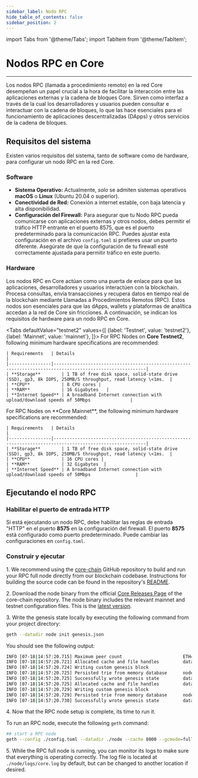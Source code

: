 ```yaml
---
sidebar_label: Nodo RPC
hide_table_of_contents: false
sidebar_position: 2
---
```


import Tabs from '@theme/Tabs';
import TabItem from '@theme/TabItem';

# Nodos RPC en Core

---

Los nodos RPC (llamada a procedimiento remoto) en la red Core desempeñan un papel crucial a la hora de facilitar la interacción entre las aplicaciones externas y la cadena de bloques Core. Sirven como interfaz a través de la cual los desarrolladores y usuarios pueden consultar e interactuar con la cadena de bloques, lo que las hace esenciales para el funcionamiento de aplicaciones descentralizadas (DApps) y otros servicios de la cadena de bloques.

## Requisitos del sistema

Existen varios requisitos del sistema, tanto de software como de hardware, para configurar un nodo RPC en la red Core.

### Software

- **Sistema Operativo:** Actualmente, _solo_ se admiten sistemas operativos **macOS** o **Linux** (Ubuntu 20.04 o superior).
- **Conectividad de Red:** Conexión a internet estable, con baja latencia y alta disponibilidad.
- **Configuración del Firewall:** Para asegurar que tu Nodo RPC pueda comunicarse con aplicaciones externas y otros nodos, debes permitir el tráfico HTTP entrante en el puerto 8575, que es el puerto predeterminado para la comunicación RPC. Puedes ajustar esta configuración en el archivo `config.toml` si prefieres usar un puerto diferente. Asegúrate de que la configuración de tu firewall esté correctamente ajustada para permitir tráfico en este puerto.

### Hardware

Los nodos RPC en Core actúan como una puerta de enlace para que las aplicaciones, desarrolladores y usuarios interactúen con la blockchain. Procesa consultas, envía transacciones y recupera datos en tiempo real de la blockchain mediante Llamadas a Procedimientos Remotos (RPC). Estos nodos son esenciales para que las dApps, wallets y plataformas de analítica accedan a la red de Core sin fricciones. A continuación, se indican los requisitos de hardware para un nodo RPC en Core.


<Tabs
  defaultValue="testnet2"
  values={[
    {label: 'Testnet', value: 'testnet2'},
    {label: 'Mainnet', value: 'mainnet'},
  ]}>
  <TabItem value="testnet2">
    For RPC Nodes on **Core Testnet2**, following minimum hardware specifications are recommended:


    | Requirements   | Details                                                                                                 |  
    |----------------|---------------------------------------------------------------------------------------------------------|
    | **Storage**        | 1 TB of free disk space, solid-state drive (SSD), gp3, 8k IOPS, 250MB/S throughput, read latency \<1ms.  |
    | **CPU**            | 8 CPU cores |
    | **RAM**            | 16 Gigabytes   |
    | **Internet Speed** | A broadband Internet connection with upload/download speeds of 50Mbps               |
  </TabItem>

  <TabItem value="mainnet">
    For RPC Nodes on **Core Mainnet**, the following minimum hardware specifications are recommended:

    | Requirements   | Details                                                                                                 |  
    |----------------|---------------------------------------------------------------------------------------------------------|
    | **Storage**        | 1 TB of free disk space, solid-state drive (SSD), gp3, 8k IOPS, 250MB/S throughput, read latency \<1ms.  |
    | **CPU**            | 16 CPU cores |
    | **RAM**            | 32 Gigabytes  |
    | **Internet Speed** | A broadband Internet connection with upload/download speeds of 50Mbps                 |
  </TabItem>
</Tabs>

## Ejecutando el nodo RPC

### Habilitar el puerto de entrada HTTP

Si está ejecutando un nodo RPC, debe habilitar las reglas de entrada "HTTP" en el puerto **8575** en la configuración del firewall. El puerto **8575** está configurado como puerto predeterminado. Puede cambiar las configuraciones en `config.toml`.

### Construir y ejecutar


1\. We recommend using the [core-chain](https://github.com/coredao-org/core-chain) GitHub repository to build and run your RPC full node directly from our blockchain codebase. Instructions for building the source code can be found in the repository's [README](https://github.com/coredao-org/core-chain#building-the-source).


2\. Download the node binary from the official [Core Releases Page](https://github.com/coredao-org/core-chain/releases) of the core-chain repository. The node binary includes the relevant mainnet and testnet configuration files. This is the [latest version](https://github.com/coredao-org/core-chain/releases/latest).


3\. Write the genesis state locally by executing the following command from your project directory:


```bash
geth --datadir node init genesis.json
```


You should see the following output:


```bash
INFO [07-18|14:57:20.715] Maximum peer count                       ETH=25 LES=0 total=25
INFO [07-18|14:57:20.721] Allocated cache and file handles         database=/Users/jackcrypto/go/core-chain/node/geth/chaindata cache=16 handles=16
INFO [07-18|14:57:20.724] Writing custom genesis block
INFO [07-18|14:57:20.725] Persisted trie from memory database      nodes=25 size=87.18kB time=226.129µs gcnodes=0 gcsize=0.00B gctime=0s livenodes=1 livesize=0.00B
INFO [07-18|14:57:20.725] Successfully wrote genesis state         database=chaindata                             hash=d90508…5c034a
INFO [07-18|14:57:20.725] Allocated cache and file handles         database=/Users/jackcrypto/go/core-chain/node/geth/lightchaindata cache=16 handles=16
INFO [07-18|14:57:20.729] Writing custom genesis block
INFO [07-18|14:57:20.729] Persisted trie from memory database      nodes=25 size=87.18kB time=178.332µs gcnodes=0 gcsize=0.00B gctime=0s livenodes=1 livesize=0.00B
INFO [07-18|14:57:20.730] Successfully wrote genesis state         database=lightchaindata                             hash=d90508…5c034a
```


4\. Now that the RPC node setup is complete, its time to run it. 


To run an RPC node, execute the following `geth` command:


```bash
## start a RPC node
geth --config ./config.toml --datadir ./node --cache 8000 --gcmode=full --rpc.allow-unprotected-txs
```

5\. While the RPC full node is running, you can monitor its logs to make sure that everything is operating correctly. The log file is located at `./node/logs/core.log` by default, but can be changed to another location if desired.